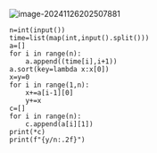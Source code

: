 ![image-20241126202507881](C:\Users\宋铠仁\AppData\Roaming\Typora\typora-user-images\image-20241126202507881.png)

```
n=int(input())
time=list(map(int,input().split()))
a=[]
for i in range(n):
    a.append((time[i],i+1))
a.sort(key=lambda x:x[0])
x=y=0
for i in range(1,n):
    x+=a[i-1][0]
    y+=x
c=[]
for i in range(n):
    c.append(a[i][1])
print(*c)
print(f"{y/n:.2f}")
```